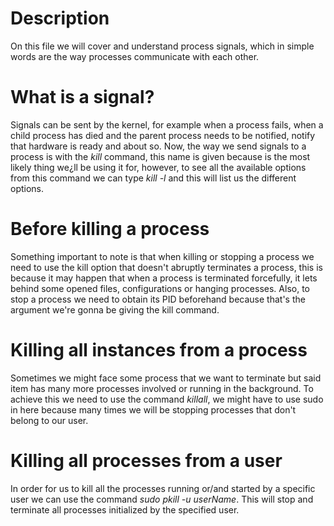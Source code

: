 
# Description

On this file we will cover and understand process signals, which in simple
words are the way processes communicate with each other.

# What is a signal?

Signals can be sent by the kernel, for example when a process fails, when 
a child process has died and the parent process needs to be notified, notify 
that hardware is ready and about so. Now, the way we send signals to a process
is with the *kill* command, this name is given because is the most likely thing
we¿ll be using it for, however, to see all the available options from this 
command we can type *kill -l* and this will list us the different options. 

# Before killing a process

Something important to note is that when killing or stopping a process we need
to use the kill option that doesn't abruptly terminates a process, this is 
because it may happen that when a process is terminated forcefully, it lets 
behind some opened files, configurations or hanging processes. Also, to stop a
process we need to obtain its PID beforehand because that's the argument we're
gonna be giving the kill command.

# Killing all instances from a process

Sometimes we might face some process that we want to terminate but said item has
many more processes involved or running in the background. To achieve this we
need to use the command *killall*, we might have to use sudo in here because
many times we will be stopping processes that don't belong to our user. 

# Killing all processes from a user

In order for us to kill all the processes running or/and started by a specific
user we can use the command *sudo pkill -u userName*. This will stop and 
terminate all processes initialized by the specified user. 
